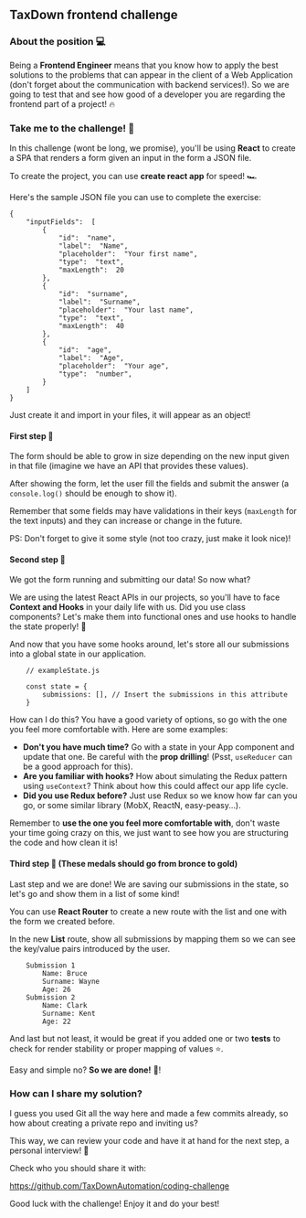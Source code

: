 ## TaxDown frontend challenge


### About the position 💻

Being a **Frontend Engineer** means that you know how to apply the best solutions to the problems that can appear in the client of a Web Application  (don't forget about the communication with backend services!).
So we are going to test that and see how good of a developer you are regarding the frontend part of a project! 🔥

### Take me to the challenge! 🤟

In this challenge (wont be long, we promise), you'll be using **React** to create a SPA that renders a form given an input in the form a JSON file.

To create the project, you can use **create react app** for speed! 🏎

Here's the sample JSON file you can use to complete the exercise:

```
{
	"inputFields":  [
		{
			"id":  "name",
			"label":  "Name",
			"placeholder":  "Your first name",
			"type":  "text",
			"maxLength":  20
		},
		{
			"id":  "surname",
			"label":  "Surname",
			"placeholder":  "Your last name",
			"type":  "text",
			"maxLength":  40
		},
		{
			"id":  "age",
			"label":  "Age",
			"placeholder":  "Your age",
			"type":  "number",
		}
	]
}
```

Just create it and import in your files, it will appear as an object!

#### First step 🥇

The form should be able to grow in size depending on the new input given in that file (imagine we have an API that provides these values).

After showing the form, let the user fill the fields and submit the answer (a `console.log()` should be enough to show it).

Remember that some fields may have validations in their keys (`maxLength` for the text inputs) and they can increase or change in the future.

PS: Don't forget to give it some style (not too crazy, just make it look nice)!

#### Second step 🥈

We got the form running and submitting our data! So now what?

We are using the latest React APIs in our projects, so you'll have to face **Context and Hooks** in your daily life with us. Did you use class components? Let's make them into functional ones and use hooks to handle the state properly! 💪

And now that you have some hooks around, let's store all our submissions into a global state in our application.

```
	// exampleState.js

	const state = {
		submissions: [], // Insert the submissions in this attribute
	}
```

How can I do this? You have a good variety of options, so go with the one you feel more comfortable with. Here are some examples:

 - **Don't you have much time?** Go with a state in your App component and update that one. Be careful with the **prop drilling**!  (Psst, `useReducer` can be a good approach for this).
 - **Are you familiar with hooks?** How about simulating the Redux pattern using `useContext`? Think about how this could affect our app life cycle.
 - **Did you use Redux before?** Just use Redux so we know how far can you go, or some similar library (MobX, ReactN, easy-peasy...).

Remember to **use the one you feel more comfortable with**, don't waste your time going crazy on this, we just want to see how you are structuring the code and how clean it is!

#### Third  step 🥉 (These medals should go from bronce to gold)

Last step and we are done! We are saving our submissions in the state, so let's go and show them in a list of some kind!

You can use **React Router** to create a new route with the list and one with the form we created before.

In the new **List** route, show all submissions by mapping them so we can see the key/value pairs introduced by the user.

```
	Submission 1
		Name: Bruce
		Surname: Wayne
		Age: 26
	Submission 2
		Name: Clark
		Surname: Kent
		Age: 22
```

And last but not least, it would be great if you added one or two **tests** to check for render stability or proper mapping of values ⭐️.

Easy and simple no? **So we are done!** 🚀!

### How can I share my solution?

I guess you used Git all the way here and made a few commits already, so how about creating a private repo and inviting us?

This way, we can review your code and have it at hand for the next step, a personal interview! 👻

Check who you should share it with:

https://github.com/TaxDownAutomation/coding-challenge

Good luck with the challenge! Enjoy it and do your best!

